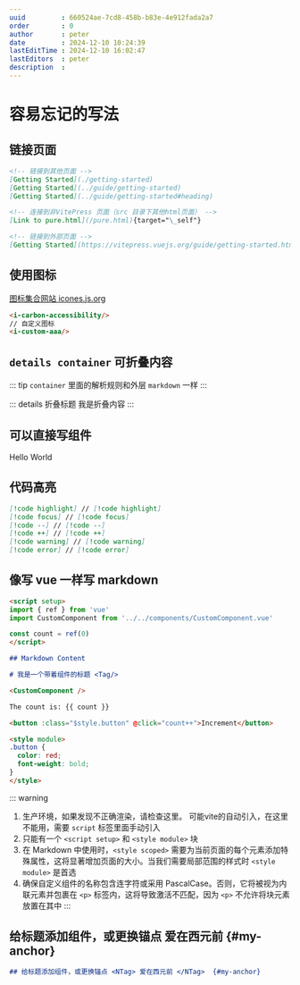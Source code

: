 ```yaml
---
uuid         : 660524ae-7cd8-458b-b83e-4e912fada2a7
order        : 0
author       : peter
date         : 2024-12-10 10:24:39
lastEditTime : 2024-12-10 16:02:47
lastEditors  : peter
description  :
---
```

# 容易忘记的写法

## 链接页面

```md
<!-- 链接到其他页面 -->
[Getting Started](./getting-started)
[Getting Started](../guide/getting-started)
[Getting Started](../guide/getting-started#heading)

<!-- 连接到非VitePress 页面（src 目录下其他html页面） -->
[Link to pure.html](/pure.html){target="\_self"}

<!-- 链接到外部页面 -->
[Getting Started](https://vitepress.vuejs.org/guide/getting-started.html)
```

## 使用图标

[图标集合网站 icones.js.org](https://icones.js.org/collection/all)

```html
<i-carbon-accessibility/>
// 自定义图标
<i-custom-aaa/>
```

<div class="flex gap-1">
  <i-carbon-accessibility/>
  <i-custom-aaa/>
</div>

## `details container` 可折叠内容

::: tip
`container` 里面的解析规则和外层 `markdown` 一样
:::

::: details 折叠标题
我是折叠内容
:::

## 可以直接写组件

<NButton>Hello World</NButton>

## 代码高亮

```md
[!code highlight] // [!code highlight]
[!code focus] // [!code focus]
[!code --] // [!code --]
[!code ++] // [!code ++]
[!code warning] // [!code warning]
[!code error] // [!code error]
```

## 像写 vue 一样写 markdown

```md
<script setup>
import { ref } from 'vue'
import CustomComponent from '../../components/CustomComponent.vue'

const count = ref(0)
</script>

## Markdown Content

# 我是一个带着组件的标题 <Tag/>

<CustomComponent />

The count is: {{ count }}

<button :class="$style.button" @click="count++">Increment</button>

<style module>
.button {
  color: red;
  font-weight: bold;
}
</style>
```

::: warning

1. 生产环境，如果发现不正确渲染，请检查这里。 可能vite的自动引入，在这里不能用，需要 `script` 标签里面手动引入
2. 只能有一个 `<script setup>` 和 `<style module>` 块
3. 在 Markdown 中使用时，`<style scoped>` 需要为当前页面的每个元素添加特殊属性，这将显著增加页面的大小。当我们需要局部范围的样式时 `<style module>` 是首选
4. 确保自定义组件的名称包含连字符或采用 PascalCase。否则，它将被视为内联元素并包裹在 `<p>` 标签内，这将导致激活不匹配，因为 `<p>` 不允许将块元素放置在其中
:::

## 给标题添加组件，或更换锚点 <NTag> 爱在西元前 </NTag>  {#my-anchor}

```md
## 给标题添加组件，或更换锚点 <NTag> 爱在西元前 </NTag>  {#my-anchor}
```
